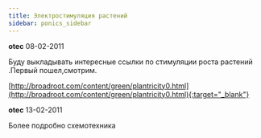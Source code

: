 ```yaml
---
title: Электростимуляция растений
sidebar: ponics_sidebar
---
```


**otec** 08-02-2011

Буду выкладывать интересные ссылки по стимуляции роста растений .Первый пошел,смотрим.

[http://broadroot.com/content/green/plantricity0.html](http://broadroot.com/content/green/plantricity0.html){:target="_blank"}


**otec** 13-02-2011

Более подробно схемотехника


